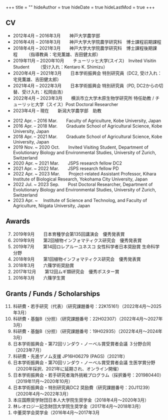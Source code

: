 +++
title = ""
hideAuthor = true
hideDate = true
hideLastMod = true
+++

## CV

<section class="cv-section">
  <ul>
    <li>2012年4月 – 2016年3月&emsp;&emsp;神戸大学農学部</li>
    <li>2016年4月 – 2018年3月&emsp;&emsp;神戸大学大学院農学研究科　博士課程前期課程</li>
    <li>2018年4月 – 2021年3月&emsp;&emsp;神戸大学大学院農学研究科　博士課程後期課程&emsp;&emsp;（指導教員：宅見薫雄、吉田健太郎）</li>
    <li>2019年11月 – 2020年10月&emsp;&emsp;チューリッヒ大学(スイス)　Invited Visitin Student&emsp;&emsp;（受け入れ：Kentaro K. Shimizu）</li>
    <li>2020年4月 – 2021年3月&emsp;&emsp;日本学術振興会 特別研究員（DC2, 受け入れ：宅見薫雄、吉田健太郎）</li>
    <li>2021年4月 – 2022年3月&emsp;&emsp;日本学術振興会 特別研究員（PD, DC2からの切替、受け入れ：松岡由浩）</li>
    <li>2022年4月 – 2023年3月&emsp;&emsp;横浜市立大学木原生物学研究所 特任助教 / チューリッヒ大学（スイス）Post Doctoral Researcher</li>
    <li>2023年4月 – 現在&emsp;&emsp;新潟大学農学部　助教</li> 
  </ul>


  <ul>
    <li>2012 Apr. – 2016 Mar.&emsp;&emsp;Faculty of  Agriculture, Kobe University, Japan</li>
    <li>2016 Apr. – 2018 Mar.&emsp;&emsp;Graduate School of Agricultural Science, Kobe University, Japan</li>
    <li>2018 Apr. – 2021 Mar.&emsp;&emsp;Graduate School of Agricultural Science, Kobe University, Japan</li>
    <li>2019 Nov. ~ 2020 Oct.&emsp;&emsp;Invited Visiting Student, Department of Evolutionary Biology and Environmental Studies, University of Zurich, Switzerland</li>
    <li>2020 Apr. ~ 2021 Mar.&emsp;&emsp;JSPS research fellow DC2</li>
    <li>2021 Apr. ~ 2022 Mar.&emsp;&emsp;JSPS research fellow PD</li>
    <li>2022 Apr. ~ 2023 Mar.&emsp;&emsp;Project-related Assistant Professor, Kihara Institute of Biological Research, Yokohama City University, Japan</li>
    <li>2022 Jul. ~ 2023 Sep.&emsp;&emsp;Post Doctoral Researcher, Department of Evolutionary Biology and Environmental Studies, University of Zurich, Switzerland</li>
    <li>2023 Apr. ~ &emsp;Institute of Science and Technolog, and Faculty of Agriculture, Niigata University, Japan</li>
  </ul>
</section>

## Awards

<section class="awards-section">
  <ol reversed>
    <li>2019年9月&emsp;&emsp;日本育種学会第135回講演会　優秀発表賞</li>
    <li>2019年9月&emsp;&emsp;第2回植物インフォマティクス研究会　優秀発表賞</li>
    <li>2019年7月&emsp;&emsp;第14回ロレアルーユネスコ 女性科学者日本奨励賞 生命科学分野</li>
    <li>2018年9月&emsp;&emsp;第1回植物インフォマティクス研究会　優秀発表賞</li>
    <li>2018年3月&emsp;&emsp;六篠学術奨励賞</li>
    <li>2017年12月&emsp;&emsp;第12回ムギ類研究会　優秀ポスター賞</li>
    <li>2016年3月&emsp;&emsp;六篠学生賞</li>
  </ol>
</section>

## Grants / Funds / Scholarships

<section class="grants-section">
  <ol reversed>
    <li>科研費・若手研究（代表）（研究課題番号：22K15161）（2022年4月〜2025年3月）</li>
    <li>科研費・基盤B（分担）（研究課題番号：22H02307）（2022年4月〜2027年3月）</li>
    <li>科研費・基盤B（分担）（研究課題番号：19H02935）（2022年4月〜2024年3月）</li>
    <li>日本学術振興会・第72回リンダウ・ノーベル賞受賞者会議 ３分野合同（2023年7月）</li>
    <li>科研費・先進ゲノム支援 JP16H06279 (PAGS)（2021年）</li>
    <li>日本学術振興会・第70回リンダウ・ノーベル賞受賞者会議 生医学賞分野（2020年採択、2021年に延期され、オンライン開催）</li>
    <li>日本学術振興会・若手研究者海外挑戦プログラム（採択番号：201980440）（2019年11月〜2020年10月）</li>
    <li>日本学術振興会・特別研究員DC2 奨励費（研究課題番号：20J11239）（2020年4月〜2022年3月）</li>
    <li>本庄国際奨学財団日本人大学院生奨学金（2018年4月〜2020年3月）</li>
    <li>林レオロジー記念財団大学院生奨学金（2017年4月〜2018年3月）</li>
    <li>中董奨学会奨学金（2016年4月〜2017年3月</li>
  </ol>
</section>
